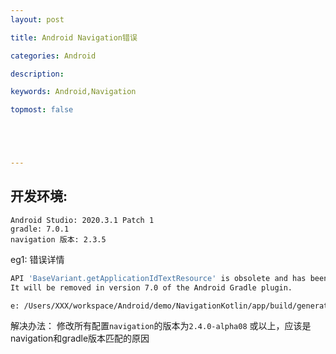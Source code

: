 ```yaml
---
layout: post

title: Android Navigation错误

categories: Android

description: 

keywords: Android,Navigation

topmost: false





---
```




## 开发环境:

```shell
Android Studio: 2020.3.1 Patch 1
gradle: 7.0.1
navigation 版本: 2.3.5
```



eg1: 错误详情

```sh
API 'BaseVariant.getApplicationIdTextResource' is obsolete and has been replaced with 'VariantProperties.applicationId'.
It will be removed in version 7.0 of the Android Gradle plugin.

e: /Users/XXX/workspace/Android/demo/NavigationKotlin/app/build/generated/source/navigation-args/debug/com/txh/samples/apps/navigation/LoginFragmentDirections.kt: (12, 16): Class 'ActionLoginFragmentToHomeFragment' is not abstract and does not implement abstract member public abstract val actionId: Int defined in androidx.navigation.NavDirections
```

解决办法： 修改所有配置`navigation`的版本为`2.4.0-alpha08` 或以上，应该是navigation和gradle版本匹配的原因